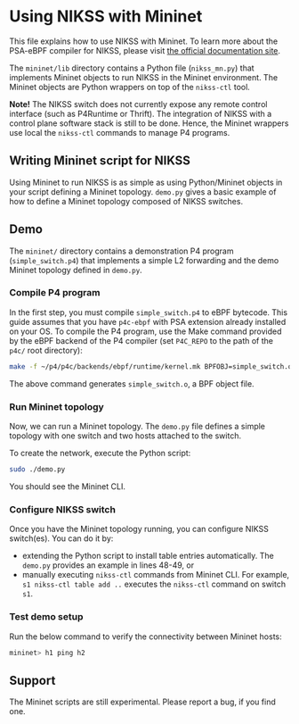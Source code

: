 # Using NIKSS with Mininet

This file explains how to use NIKSS with Mininet. To learn more about the PSA-eBPF compiler for NIKSS, please visit [the official documentation site](https://github.com/p4lang/p4c/tree/main/backends/ebpf/psa).

The `mininet/lib` directory contains a Python file (`nikss_mn.py`) that implements Mininet objects to run NIKSS in the Mininet environment. 
The Mininet objects are Python wrappers on top of the `nikss-ctl` tool.

**Note!** The NIKSS switch does not currently expose any remote control interface (such as P4Runtime or Thrift). The integration of NIKSS with a control plane software stack is 
still to be done. Hence, the Mininet wrappers use local the `nikss-ctl` commands to manage P4 programs.

## Writing Mininet script for NIKSS

Using Mininet to run NIKSS is as simple as using Python/Mininet objects in your script defining a Mininet topology. `demo.py` gives a basic example of how to define a Mininet topology composed of NIKSS switches.

## Demo

The `mininet/` directory contains a demonstration P4 program (`simple_switch.p4`) that implements a simple L2 forwarding and the demo Mininet topology defined in `demo.py`.

### Compile P4 program

In the first step, you must compile `simple_switch.p4` to eBPF bytecode. This guide assumes that you have `p4c-ebpf` with PSA extension already installed on your OS. 
To compile the P4 program, use the Make command provided by the eBPF backend of the P4 compiler (set `P4C_REPO` to the path of the `p4c/` root directory): 

```bash
make -f ~/p4/p4c/backends/ebpf/runtime/kernel.mk BPFOBJ=simple_switch.o P4FILE=simple_switch.p4 ARGS="-DPSA_PORT_RECIRCULATE=2" P4ARGS="--Wdisable=unused" psa
```

The above command generates `simple_switch.o`, a BPF object file. 

### Run Mininet topology

Now, we can run a Mininet topology. The `demo.py` file defines a simple topology with one switch and two hosts attached to the switch. 

To create the network, execute the Python script:

```bash
sudo ./demo.py
```

You should see the Mininet CLI. 

### Configure NIKSS switch

Once you have the Mininet topology running, you can configure NIKSS switch(es). You can do it by:
- extending the Python script to install table entries automatically. The `demo.py` provides an example in lines 48-49, or
- manually executing `nikss-ctl` commands from Mininet CLI. For example, `s1 nikss-ctl table add ..` executes the `nikss-ctl` command on switch `s1`.

### Test demo setup

Run the below command to verify the connectivity between Mininet hosts:

```bash
mininet> h1 ping h2
```

## Support

The Mininet scripts are still experimental. Please report a bug, if you find one.

